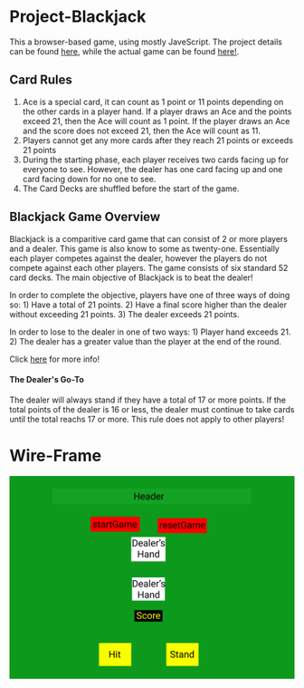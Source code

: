 # Project-Blackjack

This a browser-based game, using mostly JaveScript. The project details can be found [here](https://git.generalassemb.ly/seir-1213/Project-1-Intro-Purple), while the actual game can be found [here!](https://skippharaoh.github.io/Project-Blackjack/).

## Card Rules

1) Ace is a special card, it can count as 1 point or 11 points depending on the other cards in a player hand. If a player draws an Ace and the points exceed 21, then the Ace will count as 1 point. If the player draws an Ace and the score does not exceed 21, then the Ace will count as 11.
2) Players cannot get any more cards after they reach 21 points or exceeds 21 points
3) During the starting phase, each player receives two cards facing up for everyone to see. However, the dealer has one card facing up and one card facing down for no one to see.
4) The Card Decks are shuffled before the start of the game.

## Blackjack Game Overview

Blackjack is a comparitive card game that can consist of 2 or more players and a dealer. This game is also know to some as twenty-one. Essentially each player competes against the dealer, however the players do not compete against each other players. The game consists of six standard 52 card decks. The main objective of Blackjack is to beat the dealer!

In order to complete the objective, players have one of three ways of doing so:
    1) Have a total of 21 points.
    2) Have a final score higher than the dealer without exceeding 21 points.
    3) The dealer exceeds 21 points.

In order to lose to the dealer in one of two ways:
    1) Player hand exceeds 21.
    2) The dealer has a greater value than the player at the end of the round.

Click [here](https://bicyclecards.com/how-to-play/blackjack/) for more info!

#### The Dealer's Go-To

The dealer will always stand if they have a total of 17 or more points. If the total points of the dealer is 16 or less, the dealer must continue to take cards until the total reachs 17 or more. This rule does not apply to other players!

# Wire-Frame

![](./blackJack_wireFrame.png)